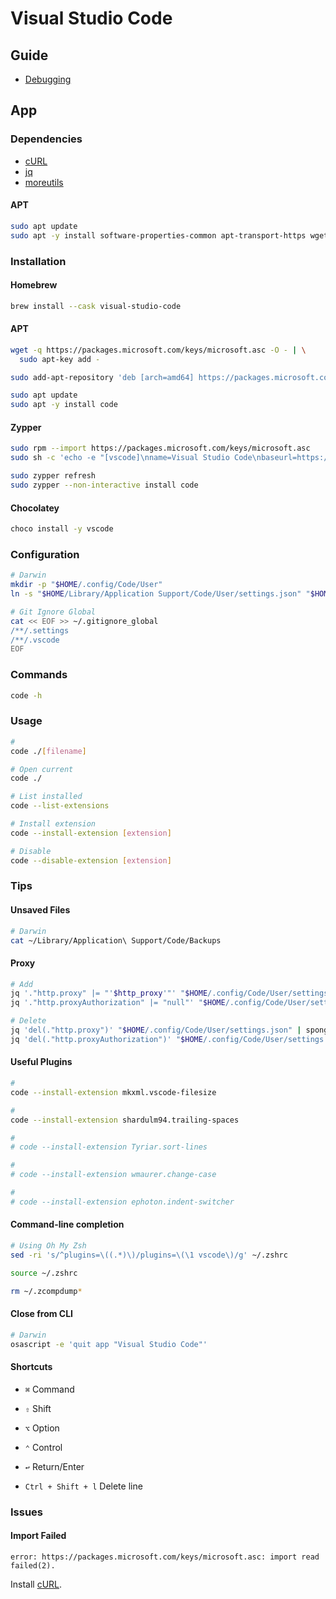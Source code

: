 # Visual Studio Code

<!--
https://code.visualstudio.com/docs/remote/ssh
-->

## Guide

- [Debugging](https://code.visualstudio.com/docs/editor/debugging)

## App

### Dependencies

- [cURL](/curl.md)
- [jq](/jq.md)
- [moreutils](/moreutils.md)

#### APT

```sh
sudo apt update
sudo apt -y install software-properties-common apt-transport-https wget
```

### Installation

#### Homebrew

```sh
brew install --cask visual-studio-code
```

#### APT

```sh
wget -q https://packages.microsoft.com/keys/microsoft.asc -O - | \
  sudo apt-key add -

sudo add-apt-repository 'deb [arch=amd64] https://packages.microsoft.com/repos/vscode stable main'
```

```sh
sudo apt update
sudo apt -y install code
```

#### Zypper

```sh
sudo rpm --import https://packages.microsoft.com/keys/microsoft.asc
sudo sh -c 'echo -e "[vscode]\nname=Visual Studio Code\nbaseurl=https://packages.microsoft.com/yumrepos/vscode\nenabled=1\ntype=rpm-md\ngpgcheck=1\ngpgkey=https://packages.microsoft.com/keys/microsoft.asc" > /etc/zypp/repos.d/vscode.repo'

sudo zypper refresh
sudo zypper --non-interactive install code
```

#### Chocolatey

```sh
choco install -y vscode
```

### Configuration

```sh
# Darwin
mkdir -p "$HOME/.config/Code/User"
ln -s "$HOME/Library/Application Support/Code/User/settings.json" "$HOME/.config/Code/User/settings.json"

# Git Ignore Global
cat << EOF >> ~/.gitignore_global
/**/.settings
/**/.vscode
EOF
```

### Commands

```sh
code -h
```

### Usage

```sh
#
code ./[filename]

# Open current
code ./

# List installed
code --list-extensions

# Install extension
code --install-extension [extension]

# Disable
code --disable-extension [extension]
```

### Tips

#### Unsaved Files

```sh
# Darwin
cat ~/Library/Application\ Support/Code/Backups
```

#### Proxy

```sh
# Add
jq '."http.proxy" |= "'$http_proxy'"' "$HOME/.config/Code/User/settings.json" | sponge "$HOME/.config/Code/User/settings.json"
jq '."http.proxyAuthorization" |= "null"' "$HOME/.config/Code/User/settings.json" | sponge "$HOME/.config/Code/User/settings.json"

# Delete
jq 'del(."http.proxy")' "$HOME/.config/Code/User/settings.json" | sponge "$HOME/.config/Code/User/settings.json"
jq 'del(."http.proxyAuthorization")' "$HOME/.config/Code/User/settings.json" | sponge "$HOME/.config/Code/User/settings.json"
```

#### Useful Plugins

```sh
#
code --install-extension mkxml.vscode-filesize

#
code --install-extension shardulm94.trailing-spaces

#
# code --install-extension Tyriar.sort-lines

#
# code --install-extension wmaurer.change-case

#
# code --install-extension ephoton.indent-switcher
```

<!-- #### GlassIt

```sh
code --install-extension s-nlf-fh.glassit
```

TODO -->

#### Command-line completion

```sh
# Using Oh My Zsh
sed -ri 's/^plugins=\((.*)\)/plugins=\(\1 vscode\)/g' ~/.zshrc

source ~/.zshrc

rm ~/.zcompdump*
```

#### Close from CLI

```sh
# Darwin
osascript -e 'quit app "Visual Studio Code"'
```

#### Shortcuts

- `⌘` Command
- `⇧` Shift
- `⌥` Option
- `⌃` Control
- `↩︎` Return/Enter

- `Ctrl + Shift + l` Delete line

### Issues

#### Import Failed

```log
error: https://packages.microsoft.com/keys/microsoft.asc: import read failed(2).
```

Install [cURL](/curl.md).
